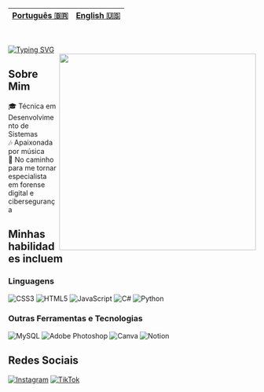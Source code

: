 | [Português 🇧🇷](https://github.com/nicksarahh/nicksarahh/blob/6aa5d9235010cd7e9ff625a46d88b8b6022293d1/READMEptbr.md) | [English 🇺🇸](https://github.com/nicksarahh/nicksarahh/blob/8b5dc9b675083ae11ce0612aa48d496737f12a81/README.md) |
|---|---|

<br>

[![Typing SVG](https://readme-typing-svg.demolab.com?font=Quicksand&weight=700&size=35&pause=1000&color=8C52FF&width=435&lines=Oie%2C+eu+sou+a+Nicoly)](https://git.io/typing-svg)<br>
<img src="https://i.pinimg.com/originals/dc/2a/a7/dc2aa7219ef6c877897de0efe38b31d9.gif" width="400" align="right">

## Sobre Mim
🎓 Técnica em Desenvolvimento de Sistemas<br>🎶 Apaixonada por música<br>🚀 No caminho para me tornar especialista em forense digital e cibersegurança

## Minhas habilidades incluem
### Linguagens
![CSS3](https://img.shields.io/badge/css3-%231572B6.svg?style=flat&logo=css3&logoColor=white) ![HTML5](https://img.shields.io/badge/html5-%23E34F26.svg?style=flat&logo=html5&logoColor=white) ![JavaScript](https://img.shields.io/badge/javascript-%23323330.svg?style=flat&logo=javascript&logoColor=%23F7DF1E) 
![C#](https://img.shields.io/badge/c%23-%23239120.svg?style=flat&logo=csharp&logoColor=white) ![Python](https://img.shields.io/badge/python-3670A0?style=flat&logo=python&logoColor=ffdd54)
### Outras Ferramentas e Tecnologias
![MySQL](https://img.shields.io/badge/mysql-4479A1.svg?style=flat&logo=mysql&logoColor=white) ![Adobe Photoshop](https://img.shields.io/badge/adobe%20photoshop-%2331A8FF.svg?style=flat&logo=adobe%20photoshop&logoColor=white) ![Canva](https://img.shields.io/badge/Canva-%2300C4CC.svg?style=flat&logo=Canva&logoColor=white) ![Notion](https://img.shields.io/badge/Notion-%23000000.svg?style=flat&logo=notion&logoColor=white)

## Redes Sociais
[![Instagram](https://img.shields.io/badge/Instagram-%23E4405F.svg?logo=Instagram&logoColor=white)](https://instagram.com/nicksarahh) [![TikTok](https://img.shields.io/badge/TikTok-%23000000.svg?logo=TikTok&logoColor=white)](https://tiktok.com/@nicksarah) 


<!-- Proudly created with GPRM ( https://gprm.itsvg.in ) -->
